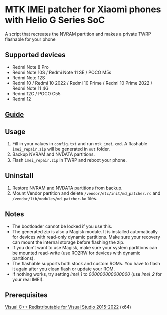 # MTK IMEI patcher for Xiaomi phones with Helio G Series SoC
A script that recreates the NVRAM partition and makes a private TWRP flashable for your phone

## Supported devices
- Redmi Note 8 Pro
- Redmi Note 10S / Redmi Note 11 SE / POCO M5s
- Redmi Note 12S
- Redmi 10 / Redmi 10 2022 / Redmi 10 Prime / Redmi 10 Prime 2022 / Redmi Note 11 4G
- Redmi 12C / POCO C55
- Redmi 12

## [Guide](https://graph.org/IMEI-Restoration-05-04)

## Usage
1. Fill in your values in `config.txt` and run `mtk_imei.cmd`. A flashable `imei_repair.zip` will be generated in `out` folder.
2. Backup NVRAM and NVDATA partitions.
3. Flash `imei_repair.zip` in TWRP and reboot your phone.

## Uninstall
1. Restore NVRAM and NVDATA partitions from backup.
2. Mount Vendor partition and delete `/vendor/etc/init/md_patcher.rc` and `/vendor/lib/modules/md_patcher.ko` files.

## Notes
- The bootloader cannot be locked if you use this.
- The generated zip is also a Magisk module. It is installed automatically for devices with read-only dynamic partitions. Make sure your recovery can mount the internal storage before flashing the zip.
- If you don't want to use Magisk, make sure your system partitions can be mounted read-write (use RO2RW for devices with dynamic partitions).
- The flashable supports both stock and custom ROMs. You have to flash it again after you clean flash or update your ROM.
- If nothing works, try setting *imei_1* to *000000000000000* (use *imei_2* for your real IMEI).

## Prerequisites
[Visual C++ Redistributable for Visual Studio 2015-2022](https://aka.ms/vs/17/release/vc_redist.x64.exe) (x64)
